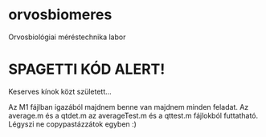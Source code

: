 # orvosbiomeres
Orvosbiológiai méréstechnika labor

# SPAGETTI KÓD ALERT! 
Keserves kínok közt született...

Az M1 fájlban igazából majdnem benne van majdnem minden feladat. Az average.m és a qtdet.m az averageTest.m és a qttest.m fájlokból futtatható. Légyszi ne copypastázzátok egyben :)  
